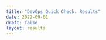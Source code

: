 ```yaml
---
title: "DevOps Quick Check: Results"
date: 2022-09-01
draft: false
layout: results
---
```


<!-- No content is defined here. All page elements are defined in the template "single.html" for the "quickcheck" section -->